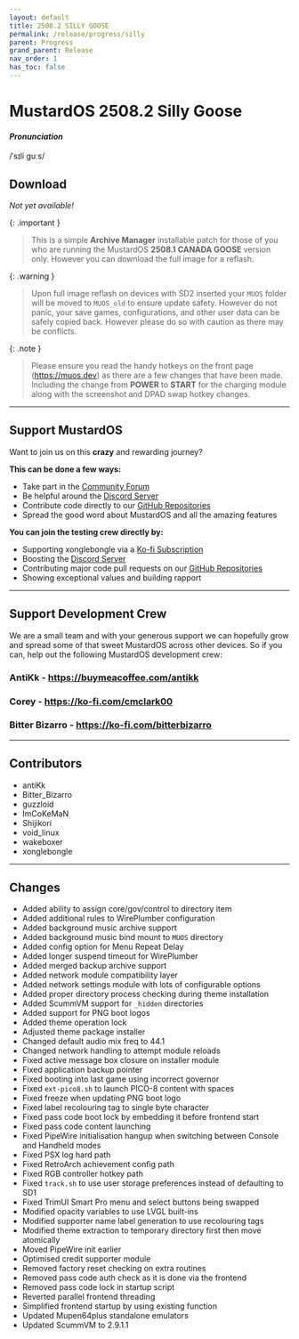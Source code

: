 ```yaml
---
layout: default
title: 2508.2 SILLY GOOSE
permalink: /release/progress/silly
parent: Progress
grand_parent: Release
nav_order: 1
has_toc: false
---
```


# MustardOS 2508.2 Silly Goose

#### _Pronunciation_

/ˈsɪli ɡuːs/

## Download

_Not yet available!_

{: .important }
> This is a simple **Archive Manager** installable patch for those of you who are running the MustardOS **2508.1 CANADA
> GOOSE** version only. However you can download the full image for a reflash.

{: .warning }
> Upon full image reflash on devices with SD2 inserted your `MUOS` folder will be moved to `MUOS_old` to ensure update
> safety. However do not panic, your save games, configurations, and other user data can be safely copied back. However
> please do so with caution as there may be conflicts.

{: .note }
> Please ensure you read the handy hotkeys on the front page (<a href="https://muos.dev">https://muos.dev</a>) as there
> are a few changes that have been made. Including the change from **POWER** to **START** for the charging module along
> with the screenshot and DPAD swap hotkey changes.

***

## Support MustardOS

Want to join us on this **crazy** and rewarding journey?

**This can be done a few ways:**

* Take part in the [Community Forum](https://community.muos.dev)
* Be helpful around the [Discord Server](https://discord.gg/muos)
* Contribute code directly to our [GitHub Repositories](https://github.com/MustardOS)
* Spread the good word about MustardOS and all the amazing features

**You can join the testing crew directly by:**

* Supporting xonglebongle via a [Ko-fi Subscription](https://ko-fi.com/xonglebongle)
* Boosting the [Discord Server](https://discord.gg/muos)
* Contributing major code pull requests on our [GitHub Repositories](https://github.com/MustardOS)
* Showing exceptional values and building rapport

***

## Support Development Crew

We are a small team and with your generous support we can hopefully grow and spread some of that sweet MustardOS
across other devices. So if you can, help out the following MustardOS development crew:

### AntiKk - <a href="https://buymeacoffee.com/antikk">https://buymeacoffee.com/antikk</a>

### Corey - <a href="https://ko-fi.com/cmclark00">https://ko-fi.com/cmclark00</a>

### Bitter Bizarro - <a href="https://ko-fi.com/bitterbizarro">https://ko-fi.com/bitterbizarro</a>

***

## Contributors

* antiKk
* Bitter_Bizarro
* guzzloid
* ImCoKeMaN
* Shijikori
* void_linux
* wakeboxer
* xonglebongle

***

## Changes

* Added ability to assign core/gov/control to directory item
* Added additional rules to WirePlumber configuration
* Added background music archive support
* Added background music bind mount to `MUOS` directory
* Added config option for Menu Repeat Delay
* Added longer suspend timeout for WirePlumber
* Added merged backup archive support
* Added network module compatibility layer
* Added network settings module with lots of configurable options
* Added proper directory process checking during theme installation
* Added ScummVM support for `_hidden` directories
* Added support for PNG boot logos
* Added theme operation lock
* Adjusted theme package installer
* Changed default audio mix freq to 44.1
* Changed network handling to attempt module reloads
* Fixed active message box closure on installer module
* Fixed application backup pointer
* Fixed booting into last game using incorrect governor
* Fixed `ext-pico8.sh` to launch PICO-8 content with spaces
* Fixed freeze when updating PNG boot logo
* Fixed label recolouring tag to single byte character
* Fixed pass code boot lock by embedding it before frontend start
* Fixed pass code content launching
* Fixed PipeWire initialisation hangup when switching between Console and Handheld modes
* Fixed PSX log hard path
* Fixed RetroArch achievement config path
* Fixed RGB controller hotkey path
* Fixed `track.sh` to use user storage preferences instead of defaulting to SD1
* Fixed TrimUI Smart Pro menu and select buttons being swapped
* Modified opacity variables to use LVGL built-ins
* Modified supporter name label generation to use recolouring tags
* Modified theme extraction to temporary directory first then move atomically
* Moved PipeWire init earlier
* Optimised credit supporter module
* Removed factory reset checking on extra routines
* Removed pass code auth check as it is done via the frontend
* Removed pass code lock in startup script
* Reverted parallel frontend threading
* Simplified frontend startup by using existing function
* Updated Mupen64plus standalone emulators
* Updated ScummVM to 2.9.1.1
